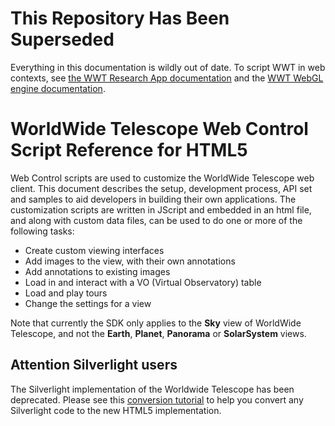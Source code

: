 # This Repository Has Been Superseded

Everything in this documentation is wildly out of date. To script WWT in web
contexts, see [the WWT Research App documentation][rapp] and the [WWT WebGL
engine documentation][engine].

[rapp]: https://docs.worldwidetelescope.org/research-app/
[engine]: https://docs.worldwidetelescope.org/webgl-reference/


# WorldWide Telescope Web Control Script Reference for HTML5

Web Control scripts are used to customize the WorldWide Telescope web client. This document describes the setup, development process, API set and samples to aid developers in building their own applications. The customization scripts are written in JScript and embedded in an html file, and along with custom data files, can be used to do one or more of the following tasks:

*   Create custom viewing interfaces
*   Add images to the view, with their own annotations
*   Add annotations to existing images
*   Load in and interact with a VO (Virtual Observatory) table
*   Load and play tours
*   Change the settings for a view

Note that currently the SDK only applies to the **Sky** view of WorldWide Telescope, and not the **Earth**, **Planet**, **Panorama** or **SolarSystem** views.

## Attention Silverlight users

The Silverlight implementation of the Worldwide Telescope has been deprecated.
Please see this [conversion tutorial](../docs/conversionTutorial.htm) to help you convert any Silverlight code to the new HTML5 implementation.
